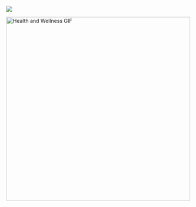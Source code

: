 ![](https://github.com/yosef-w/blob/master/Screen-Recording-2023-09-12-at-5.gif)

<img src="https://github.com/yosef-w/Health-Wellness-GIF.git" alt="Health and Wellness GIF" title="App GIF" width="500"/>

